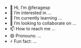 - 👋 Hi, I’m @feragesp
- 👀 I’m interested in ...
- 🌱 I’m currently learning ...
- 💞️ I’m looking to collaborate on ...
- 📫 How to reach me ...
- 😄 Pronouns: ...
- ⚡ Fun fact: ...

<!---
feragesp/feragesp is a ✨ special ✨ repository because its `README.md` (this file) appears on your GitHub profile.
You can click the Preview link to take a look at your changes.
--->
